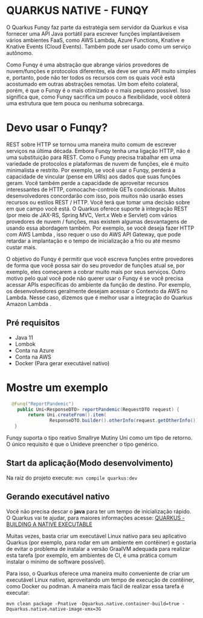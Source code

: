 


# QUARKUS NATIVE - FUNQY
O Quarkus Funqy faz parte da estratégia sem servidor da Quarkus e visa fornecer uma API Java portátil para escrever funções implantáveis ​​em vários ambientes FaaS, como AWS Lambda, Azure Functions, Knative e Knative Events (Cloud Events). Também pode ser usado como um serviço autônomo.

Como Funqy é uma abstração que abrange vários provedores de nuvem/funções e protocolos diferentes, ela deve ser uma API muito simples e, portanto, pode não ter todos os recursos com os quais você está acostumado em outras abstrações remotas. Um bom efeito colateral, porém, é que o Funqy é o mais otimizado e o mais pequeno possível. Isso significa que, como Funqy sacrifica um pouco a flexibilidade, você obterá uma estrutura que tem pouca ou nenhuma sobrecarga.

# Devo usar o Funqy?
REST sobre HTTP se tornou uma maneira muito comum de escrever serviços na última década. Embora Funqy tenha uma ligação HTTP, não é uma substituição para REST. Como o Funqy precisa trabalhar em uma variedade de protocolos e plataformas de nuvem de funções, ele é muito minimalista e restrito. Por exemplo, se você usar o Funqy, perderá a capacidade de vincular (pense em URIs) aos dados que suas funções geram. Você também perde a capacidade de aproveitar recursos interessantes de HTTP, comocache-controle GETs condicionais. Muitos desenvolvedores concordarão com isso, pois muitos não usarão esses recursos ou estilos REST / HTTP. Você terá que tomar uma decisão sobre em que campo você está. O Quarkus oferece suporte à integração REST (por meio de JAX-RS, Spring MVC, Vert.x Web e Servlet) com vários provedores de nuvem / funções, mas existem algumas desvantagens de usando essa abordagem também. Por exemplo, se você deseja fazer HTTP com AWS Lambda , isso requer o uso do AWS API Gateway, que pode retardar a implantação e o tempo de inicialização a frio ou até mesmo custar mais.

O objetivo do Funqy é permitir que você escreva funções entre provedores de forma que você possa sair do seu provedor de funções atual se, por exemplo, eles começarem a cobrar muito mais por seus serviços. Outro motivo pelo qual você pode não querer usar o Funqy é se você precisa acessar APIs específicas do ambiente da função de destino. Por exemplo, os desenvolvedores geralmente desejam acessar o Contexto da AWS no Lambda. Nesse caso, dizemos que é melhor usar a integração do Quarkus Amazon Lambda .

## Pré requisitos
* Java 11
* Lombok
* Conta na Azure
* Conta na AWS
* Docker (Para gerar executável nativo)

# Mostre um exemplo
```java
  @Funq("ReportPandemic")
	public Uni<ResponseDTO> reportPandemic(RequestDTO request) {
		return Uni.createFrom().item(
				ResponseDTO.builder().otherInfo(request.getOtherInfo()).guid(UUID.randomUUID().toString()).build());
   }
```
Funqy suporta o tipo reativo Smallrye Mutiny Uni como um tipo de retorno. O único requisito é que o Unideve preencher o tipo genérico.

## Start da aplicação(Modo desenvolvimento)
Na raiz do projeto execute: `mvn compile quarkus:dev`

## Gerando executável nativo
Você não precisa descar o __java__ para ter um tempo de inicialização rápido. O Quarkus vai te ajudar, para maiores informações acesse: [QUARKUS - BUILDING A NATIVE EXECUTABLE](https://quarkus.io/guides/building-native-image#container-runtime)

Muitas vezes, basta criar um executável Linux nativo para seu aplicativo Quarkus (por exemplo, para rodar em um ambiente em contêiner) e gostaria de evitar o problema de instalar a versão GraalVM adequada para realizar esta tarefa (por exemplo, em ambientes de CI, é uma prática comum instalar o mínimo de software possível).

Para isso, o Quarkus oferece uma maneira muito conveniente de criar um executável Linux nativo, aproveitando um tempo de execução de contêiner, como Docker ou podman. A maneira mais fácil de realizar essa tarefa é executar:

`mvn clean package -Pnative -Dquarkus.native.container-build=true -Dquarkus.native.native-image-xmx=3G`

